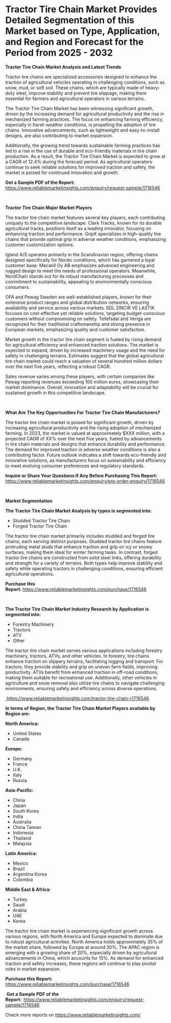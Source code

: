 <p><h1>Tractor Tire Chain Market Provides Detailed Segmentation of this Market based on Type, Application, and Region and Forecast for the Period from 2025 - 2032</h1></p><p><strong>Tractor Tire Chain Market Analysis and Latest Trends</strong></p>
<p><p>Tractor tire chains are specialized accessories designed to enhance the traction of agricultural vehicles operating in challenging conditions, such as snow, mud, or soft soil. These chains, which are typically made of heavy-duty steel, improve stability and prevent tire slippage, making them essential for farmers and agricultural operators in various terrains.</p><p>The Tractor Tire Chain Market has been witnessing significant growth, driven by the increasing demand for agricultural productivity and the rise in mechanized farming practices. The focus on enhancing farming efficiency, especially in harsh weather conditions, is propelling the adoption of tire chains. Innovative advancements, such as lightweight and easy-to-install designs, are also contributing to market expansion. </p><p>Additionally, the growing trend towards sustainable farming practices has led to a rise in the use of durable and eco-friendly materials in tire chain production. As a result, the Tractor Tire Chain Market is expected to grow at a CAGR of 12.4% during the forecast period. As agricultural operators continue to seek reliable solutions for improved traction and safety, the market is poised for continued innovation and growth.</p></p>
<p><strong>Get a Sample PDF of the Report:&nbsp;</strong> <a href="https://www.reliablemarketinsights.com/enquiry/request-sample/1716546?utm_campaign=2197&utm_medium=2&utm_source=Github&utm_content=ia&utm_term=30032025&utm_id=tractor-tire-chain">https://www.reliablemarketinsights.com/enquiry/request-sample/1716546</a></p>
<p>&nbsp;</p>
<p><strong>Tractor Tire Chain Major Market Players</strong></p>
<p><p>The tractor tire chain market features several key players, each contributing uniquely to the competitive landscape. Clark Tracks, known for its durable agricultural tracks, positions itself as a leading innovator, focusing on enhancing traction and performance. GripX specializes in high-quality tire chains that provide optimal grip in adverse weather conditions, emphasizing customer customization options.</p><p>Igland A/S operates primarily in the Scandinavian region, offering chains designed specifically for Nordic conditions, which has garnered a loyal customer base. Mecanil Oy AB emphasizes advanced engineering and rugged design to meet the needs of professional operators. Meanwhile, NordChain stands out for its robust manufacturing processes and commitment to sustainability, appealing to environmentally conscious consumers.</p><p>OFA and Pewag Sweden are well-established players, known for their extensive product ranges and global distribution networks, ensuring availability and service across various markets. SDL ZINCIR VE LASTIK focuses on cost-effective yet reliable solutions, targeting budget-conscious customers without compromising on safety. Tellefsdal and Veriga are recognized for their traditional craftsmanship and strong presence in European markets, emphasizing quality and customer satisfaction.</p><p>Market growth in the tractor tire chain segment is fueled by rising demand for agricultural efficiency and enhanced traction solutions. The market is expected to expand, driven by increased machinery usage and the need for safety in challenging terrains. Estimates suggest that the global agricultural tire chain market could reach a valuation of several hundred million dollars over the next five years, reflecting a robust CAGR.</p><p>Sales revenue varies among these players, with certain companies like Pewag reporting revenues exceeding 100 million euros, showcasing their market dominance. Overall, innovation and adaptability will be crucial for sustained growth in this competitive landscape.</p></p>
<p>&nbsp;</p>
<p><strong>What Are The Key Opportunities For Tractor Tire Chain Manufacturers?</strong></p>
<p><p>The tractor tire chain market is poised for significant growth, driven by increasing agricultural productivity and the rising adoption of mechanized farming. In 2023, the market is valued at approximately $XXX million, with a projected CAGR of XX% over the next five years, fueled by advancements in tire chain materials and designs that enhance durability and performance. The demand for improved traction in adverse weather conditions is also a contributing factor. Future outlook indicates a shift towards eco-friendly and innovative solutions, as manufacturers focus on sustainability and efficiency to meet evolving consumer preferences and regulatory standards.</p></p>
<p><strong>Inquire or Share Your Questions If Any Before Purchasing This Report:</strong> <a href="https://www.reliablemarketinsights.com/enquiry/pre-order-enquiry/1716546?utm_campaign=2197&utm_medium=2&utm_source=Github&utm_content=ia&utm_term=30032025&utm_id=tractor-tire-chain">https://www.reliablemarketinsights.com/enquiry/pre-order-enquiry/1716546</a></p>
<p>&nbsp;</p>
<p><strong>Market Segmentation</strong></p>
<p><strong>The Tractor Tire Chain Market Analysis by types is segmented into:</strong></p>
<p><ul><li>Studded Tractor Tire Chain</li><li>Forged Tractor Tire Chain</li></ul></p>
<p><p>The tractor tire chain market primarily includes studded and forged tire chains, each serving distinct purposes. Studded tractor tire chains feature protruding metal studs that enhance traction and grip on icy or snowy surfaces, making them ideal for winter farming tasks. In contrast, forged tractor tire chains are constructed from solid steel links, offering durability and strength for a variety of terrains. Both types help improve stability and safety while operating tractors in challenging conditions, ensuring efficient agricultural operations.</p></p>
<p><strong>Purchase this Report:&nbsp;</strong><a href="https://www.reliablemarketinsights.com/purchase/1716546?utm_campaign=2197&utm_medium=2&utm_source=Github&utm_content=ia&utm_term=30032025&utm_id=tractor-tire-chain">https://www.reliablemarketinsights.com/purchase/1716546</a></p>
<p>&nbsp;</p>
<p><strong>The Tractor Tire Chain Market Industry Research by Application is segmented into:</strong></p>
<p><ul><li>Forestry Machinery</li><li>Tractors</li><li>ATV</li><li>Other</li></ul></p>
<p><p>The tractor tire chain market serves various applications including forestry machinery, tractors, ATVs, and other vehicles. In forestry, tire chains enhance traction on slippery terrains, facilitating logging and transport. For tractors, they provide stability and grip on uneven farm fields, improving productivity. ATVs benefit from enhanced traction in off-road conditions, making them suitable for recreational use. Additionally, other vehicles in agriculture and snow removal also utilize tire chains to navigate challenging environments, ensuring safety and efficiency across diverse operations.</p></p>
<p><a href="https://www.reliablemarketinsights.com/tractor-tire-chain-r1716546?utm_campaign=2197&utm_medium=2&utm_source=Github&utm_content=ia&utm_term=30032025&utm_id=tractor-tire-chain">&nbsp;https://www.reliablemarketinsights.com/tractor-tire-chain-r1716546</a></p>
<p><strong>In terms of Region, the Tractor Tire Chain Market Players available by Region are:</strong></p>
<p>
    <p> <strong> North America: </strong>
        <ul>
            <li>United States</li>
            <li>Canada</li>
        </ul>
        </p> 
    <p> <strong> Europe: </strong>
        <ul>
            <li>Germany</li>
            <li>France</li>
            <li>U.K.</li>
            <li>Italy</li>
            <li>Russia</li>
        </ul>
        </p> 
    <p> <strong> Asia-Pacific: </strong>
        <ul>
            <li>China</li>
            <li>Japan</li>
            <li>South Korea</li>
            <li>India</li>
            <li>Australia</li>
            <li>China Taiwan</li>
            <li>Indonesia</li>
            <li>Thailand</li>
            <li>Malaysia</li>
        </ul>
        </p> 
    <p> <strong> Latin America: </strong>
        <ul>
            <li>Mexico</li>
            <li>Brazil</li>
            <li>Argentina Korea</li>
            <li>Colombia</li>
        </ul>
        </p> 
    <p> <strong> Middle East & Africa: </strong>
        <ul>
            <li>Turkey</li>
            <li>Saudi</li>
            <li>Arabia</li>
            <li>UAE</li>
            <li>Korea</li>
        </ul>
    </p>
    </p>
<p><p>The tractor tire chain market is experiencing significant growth across various regions, with North America and Europe expected to dominate due to robust agricultural activities. North America holds approximately 35% of the market share, followed by Europe at around 30%. The APAC region is emerging with a growing share of 20%, especially driven by agricultural advancements in China, which accounts for 15%. As demand for enhanced traction and safety increases, these regions will continue to play pivotal roles in market expansion.</p></p>
<p><strong>Purchase this Report: </strong><a href="https://www.reliablemarketinsights.com/purchase/1716546?utm_campaign=2197&utm_medium=2&utm_source=Github&utm_content=ia&utm_term=30032025&utm_id=tractor-tire-chain">https://www.reliablemarketinsights.com/purchase/1716546</a></p>
<p>&nbsp;<strong>Get a Sample PDF of the Report:&nbsp;&nbsp;</strong><a href="https://www.reliablemarketinsights.com/enquiry/request-sample/1716546?utm_campaign=2197&utm_medium=2&utm_source=Github&utm_content=ia&utm_term=30032025&utm_id=tractor-tire-chain">https://www.reliablemarketinsights.com/enquiry/request-sample/1716546</a></p>
<p><strong></strong></p>
<p>Check more reports on <a href="https://www.reliablemarketinsights.com/?utm_campaign=2197&utm_medium=2&utm_source=Github&utm_content=ia&utm_term=30032025&utm_id=tractor-tire-chain">https://www.reliablemarketinsights.com/</a></p>